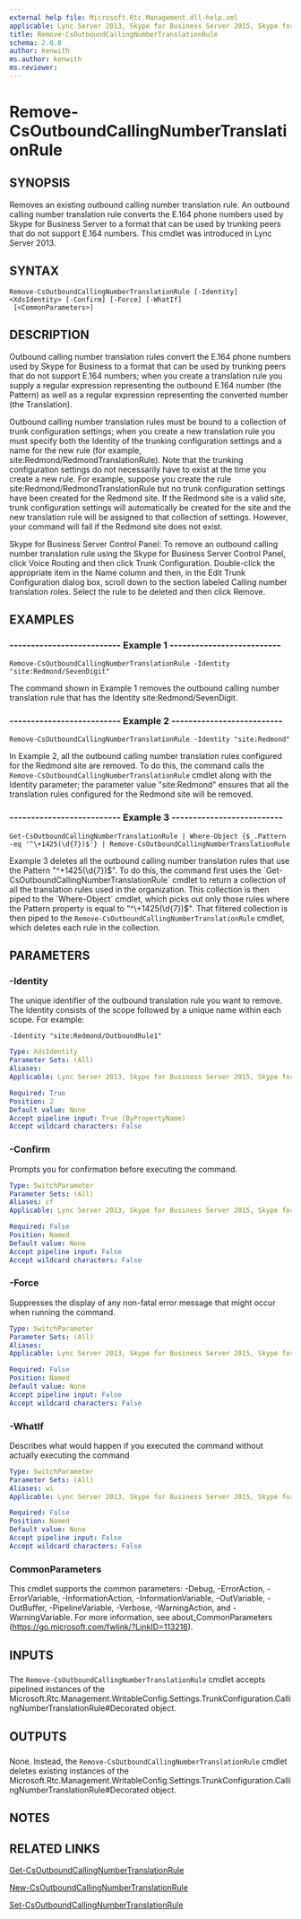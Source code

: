 ```yaml
---
external help file: Microsoft.Rtc.Management.dll-help.xml
applicable: Lync Server 2013, Skype for Business Server 2015, Skype for Business Server 2019
title: Remove-CsOutboundCallingNumberTranslationRule
schema: 2.0.0
author: kenwith
ms.author: kenwith
ms.reviewer:
---
```


# Remove-CsOutboundCallingNumberTranslationRule

## SYNOPSIS
Removes an existing outbound calling number translation rule.
An outbound calling number translation rule converts the E.164 phone numbers used by Skype for Business Server to a format that can be used by trunking peers that do not support E.164 numbers.
This cmdlet was introduced in Lync Server 2013.


## SYNTAX

```
Remove-CsOutboundCallingNumberTranslationRule [-Identity] <XdsIdentity> [-Confirm] [-Force] [-WhatIf]
 [<CommonParameters>]
```

## DESCRIPTION
Outbound calling number translation rules convert the E.164 phone numbers used by Skype for Business to a format that can be used by trunking peers that do not support E.164 numbers; when you create a translation rule you supply a regular expression representing the outbound E.164 number (the Pattern) as well as a regular expression representing the converted number (the Translation).

Outbound calling number translation rules must be bound to a collection of trunk configuration settings; when you create a new translation rule you must specify both the Identity of the trunking configuration settings and a name for the new rule (for example, site:Redmond/RedmondTranslationRule).
Note that the trunking configuration settings do not necessarily have to exist at the time you create a new rule.
For example, suppose you create the rule site:Redmond/RedmondTranslationRule but no trunk configuration settings have been created for the Redmond site.
If the Redmond site is a valid site, trunk configuration settings will automatically be created for the site and the new translation rule will be assigned to that collection of settings.
However, your command will fail if the Redmond site does not exist.

Skype for Business Server Control Panel: To remove an outbound calling number translation rule using the Skype for Business Server Control Panel, click Voice Routing and then click Trunk Configuration.
Double-click the appropriate item in the Name column and then, in the Edit Trunk Configuration dialog box, scroll down to the section labeled Calling number translation roles.
Select the rule to be deleted and then click Remove.


## EXAMPLES

### -------------------------- Example 1 --------------------------
```
Remove-CsOutboundCallingNumberTranslationRule -Identity "site:Redmond/SevenDigit"
```

The command shown in Example 1 removes the outbound calling number translation rule that has the Identity site:Redmond/SevenDigit.


### -------------------------- Example 2 --------------------------
```
Remove-CsOutboundCallingNumberTranslationRule -Identity "site:Redmond"
```

In Example 2, all the outbound calling number translation rules configured for the Redmond site are removed.
To do this, the command calls the `Remove-CsOutboundCallingNumberTranslationRule` cmdlet along with the Identity parameter; the parameter value "site:Redmond" ensures that all the translation rules configured for the Redmond site will be removed.


### -------------------------- Example 3 --------------------------
```
Get-CsOutboundCallingNumberTranslationRule | Where-Object {$_.Pattern -eq '^\+1425(\d{7})$'} | Remove-CsOutboundCallingNumberTranslationRule
```

Example 3 deletes all the outbound calling number translation rules that use the Pattern "^\+1425(\d{7})$".
To do this, the command first uses the `Get-CsOutboundCallingNumberTranslationRule` cmdlet to return a collection of all the translation rules used in the organization.
This collection is then piped to the `Where-Object` cmdlet, which picks out only those rules where the Pattern property is equal to "^\+1425(\d{7})$".
That filtered collection is then piped to the `Remove-CsOutboundCallingNumberTranslationRule` cmdlet, which deletes each rule in the collection.


## PARAMETERS

### -Identity
The unique identifier of the outbound translation rule you want to remove.
The Identity consists of the scope followed by a unique name within each scope.
For example:

`-Identity "site:Redmond/OutboundRule1"`

```yaml
Type: XdsIdentity
Parameter Sets: (All)
Aliases: 
Applicable: Lync Server 2013, Skype for Business Server 2015, Skype for Business Server 2019

Required: True
Position: 2
Default value: None
Accept pipeline input: True (ByPropertyName)
Accept wildcard characters: False
```

### -Confirm
Prompts you for confirmation before executing the command.

```yaml
Type: SwitchParameter
Parameter Sets: (All)
Aliases: cf
Applicable: Lync Server 2013, Skype for Business Server 2015, Skype for Business Server 2019

Required: False
Position: Named
Default value: None
Accept pipeline input: False
Accept wildcard characters: False
```

### -Force
Suppresses the display of any non-fatal error message that might occur when running the command.

```yaml
Type: SwitchParameter
Parameter Sets: (All)
Aliases: 
Applicable: Lync Server 2013, Skype for Business Server 2015, Skype for Business Server 2019

Required: False
Position: Named
Default value: None
Accept pipeline input: False
Accept wildcard characters: False
```

### -WhatIf
Describes what would happen if you executed the command without actually executing the command

```yaml
Type: SwitchParameter
Parameter Sets: (All)
Aliases: wi
Applicable: Lync Server 2013, Skype for Business Server 2015, Skype for Business Server 2019

Required: False
Position: Named
Default value: None
Accept pipeline input: False
Accept wildcard characters: False
```

### CommonParameters
This cmdlet supports the common parameters: -Debug, -ErrorAction, -ErrorVariable, -InformationAction, -InformationVariable, -OutVariable, -OutBuffer, -PipelineVariable, -Verbose, -WarningAction, and -WarningVariable. For more information, see about_CommonParameters (https://go.microsoft.com/fwlink/?LinkID=113216).

## INPUTS

###  
The `Remove-CsOutboundCallingNumberTranslationRule` cmdlet accepts pipelined instances of the Microsoft.Rtc.Management.WritableConfig.Settings.TrunkConfiguration.CallingNumberTranslationRule#Decorated object.

## OUTPUTS

###  
None.
Instead, the `Remove-CsOutboundCallingNumberTranslationRule` cmdlet deletes existing instances of the Microsoft.Rtc.Management.WritableConfig.Settings.TrunkConfiguration.CallingNumberTranslationRule#Decorated object.

## NOTES

## RELATED LINKS

[Get-CsOutboundCallingNumberTranslationRule](Get-CsOutboundCallingNumberTranslationRule.md)

[New-CsOutboundCallingNumberTranslationRule](New-CsOutboundCallingNumberTranslationRule.md)

[Set-CsOutboundCallingNumberTranslationRule](Set-CsOutboundCallingNumberTranslationRule.md)

